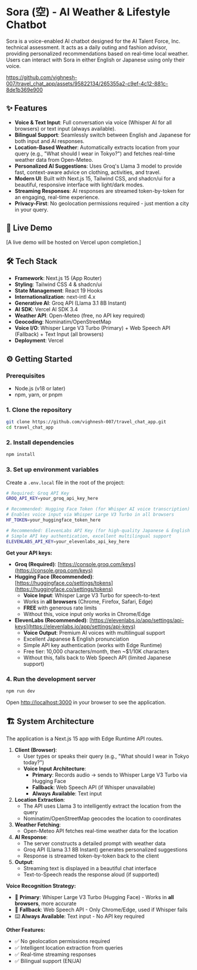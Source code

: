 # Sora (空) - AI Weather & Lifestyle Chatbot

Sora is a voice-enabled AI chatbot designed for the AI Talent Force, Inc. technical assessment. It acts as a daily outing and fashion advisor, providing personalized recommendations based on real-time local weather. Users can interact with Sora in either English or Japanese using only their voice.

https://github.com/vighnesh-007/travel_chat_app/assets/95822134/265355a2-c9ef-4c12-881c-8de1b369e900

## ✨ Features

- **Voice & Text Input**: Full conversation via voice (Whisper AI for all browsers) or text input (always available).
- **Bilingual Support**: Seamlessly switch between English and Japanese for both input and AI responses.
- **Location-Based Weather**: Automatically extracts location from your query (e.g., "What should I wear in Tokyo?") and fetches real-time weather data from Open-Meteo.
- **Personalized AI Suggestions**: Uses Groq's Llama 3 model to provide fast, context-aware advice on clothing, activities, and travel.
- **Modern UI**: Built with Next.js 15, Tailwind CSS, and shadcn/ui for a beautiful, responsive interface with light/dark modes.
- **Streaming Responses**: AI responses are streamed token-by-token for an engaging, real-time experience.
- **Privacy-First**: No geolocation permissions required - just mention a city in your query.

## 🚀 Live Demo

[A live demo will be hosted on Vercel upon completion.]

## 🛠️ Tech Stack

- **Framework**: Next.js 15 (App Router)
- **Styling**: Tailwind CSS 4 & shadcn/ui
- **State Management**: React 19 Hooks
- **Internationalization**: next-intl 4.x
- **Generative AI**: Groq API (Llama 3.1 8B Instant)
- **AI SDK**: Vercel AI SDK 3.4
- **Weather API**: Open-Meteo (free, no API key required)
- **Geocoding**: Nominatim/OpenStreetMap
- **Voice I/O**: Whisper Large V3 Turbo (Primary) + Web Speech API (Fallback) + Text Input (all browsers)
- **Deployment**: Vercel

## ⚙️ Getting Started

### Prerequisites

- Node.js (v18 or later)
- npm, yarn, or pnpm

### 1. Clone the repository

```bash
git clone https://github.com/vighnesh-007/travel_chat_app.git
cd travel_chat_app
```

### 2. Install dependencies

```bash
npm install
```

### 3. Set up environment variables

Create a `.env.local` file in the root of the project:

```bash
# Required: Groq API Key
GROQ_API_KEY=your_groq_api_key_here

# Recommended: Hugging Face Token (for Whisper AI voice transcription)
# Enables voice input via Whisper Large V3 Turbo in all browsers
HF_TOKEN=your_huggingface_token_here

# Recommended: ElevenLabs API Key (for high-quality Japanese & English voice output)
# Simple API key authentication, excellent multilingual support
ELEVENLABS_API_KEY=your_elevenlabs_api_key_here
```

**Get your API keys:**

- **Groq (Required)**: [https://console.groq.com/keys](https://console.groq.com/keys)
- **Hugging Face (Recommended)**: [https://huggingface.co/settings/tokens](https://huggingface.co/settings/tokens)
  - **Voice Input**: Whisper Large V3 Turbo for speech-to-text
  - Works in **all browsers** (Chrome, Firefox, Safari, Edge)
  - **FREE** with generous rate limits
  - Without this, voice input only works in Chrome/Edge
- **ElevenLabs (Recommended)**: [https://elevenlabs.io/app/settings/api-keys](https://elevenlabs.io/app/settings/api-keys)
  - **Voice Output**: Premium AI voices with multilingual support
  - Excellent Japanese & English pronunciation
  - Simple API key authentication (works with Edge Runtime)
  - Free tier: 10,000 characters/month, then ~$1/10K characters
  - Without this, falls back to Web Speech API (limited Japanese support)

### 4. Run the development server

```bash
npm run dev
```

Open [http://localhost:3000](http://localhost:3000) in your browser to see the application.

## 🏗️ System Architecture

The application is a Next.js 15 app with Edge Runtime API routes.

1. **Client (Browser)**:
   - User types or speaks their query (e.g., "What should I wear in Tokyo today?")
   - **Voice Input Architecture**:
     - **Primary**: Records audio → sends to Whisper Large V3 Turbo via Hugging Face
     - **Fallback**: Web Speech API (if Whisper unavailable)
     - **Always Available**: Text input
2. **Location Extraction**:
   - The API uses Llama 3 to intelligently extract the location from the query
   - Nominatim/OpenStreetMap geocodes the location to coordinates
3. **Weather Fetching**:
   - Open-Meteo API fetches real-time weather data for the location
4. **AI Response**:
   - The server constructs a detailed prompt with weather data
   - Groq API (Llama 3.1 8B Instant) generates personalized suggestions
   - Response is streamed token-by-token back to the client
5. **Output**:
   - Streaming text is displayed in a beautiful chat interface
   - Text-to-Speech reads the response aloud (if supported)

**Voice Recognition Strategy:**

- 🎯 **Primary**: Whisper Large V3 Turbo (Hugging Face) - Works in **all browsers**, more accurate
- 🔄 **Fallback**: Web Speech API - Only Chrome/Edge, used if Whisper fails
- ⌨️ **Always Available**: Text input - No API key required

**Other Features:**

- ✅ No geolocation permissions required
- ✅ Intelligent location extraction from queries
- ✅ Real-time streaming responses
- ✅ Bilingual support (EN/JA)

